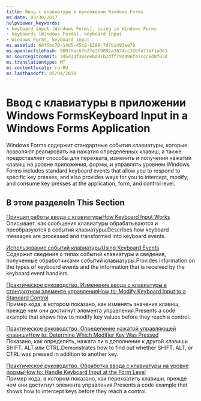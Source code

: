 ```yaml
---
title: Ввод с клавиатуры в приложении Windows Forms
ms.date: 03/30/2017
helpviewer_keywords:
- keyboard input [Windows Forms], using in Windows Forms
- keyboards [Windows Forms], keyboard input
- Windows Forms, keyboard input
ms.assetid: 68f5bc70-14d5-45c9-b288-7d7b1493ee79
ms.openlocfilehash: 90070ec6fb27e2f9892a3874cc326fe77af1a063
ms.sourcegitcommit: 3d5d33f384eeba41b2dff79d096f47ccc8d8f03d
ms.translationtype: MT
ms.contentlocale: ru-RU
ms.lasthandoff: 05/04/2018
---
```

# <a name="keyboard-input-in-a-windows-forms-application"></a><span data-ttu-id="1e0ca-102">Ввод с клавиатуры в приложении Windows Forms</span><span class="sxs-lookup"><span data-stu-id="1e0ca-102">Keyboard Input in a Windows Forms Application</span></span>
<span data-ttu-id="1e0ca-103">Windows Forms содержит стандартные события клавиатуры, которые позволяют реагировать на нажатия определенных клавиш, а также предоставляет способы для перехвата, изменить и получения нажатий клавиш на уровне приложения, формы, и управлять уровнем.</span><span class="sxs-lookup"><span data-stu-id="1e0ca-103">Windows Forms includes standard keyboard events that allow you to respond to specific key presses, and also provides ways for you to intercept, modify, and consume key presses at the application, form, and control level.</span></span>  
  
## <a name="in-this-section"></a><span data-ttu-id="1e0ca-104">В этом разделе</span><span class="sxs-lookup"><span data-stu-id="1e0ca-104">In This Section</span></span>  
 [<span data-ttu-id="1e0ca-105">Принцип работы ввода с клавиатуры</span><span class="sxs-lookup"><span data-stu-id="1e0ca-105">How Keyboard Input Works</span></span>](../../../docs/framework/winforms/how-keyboard-input-works.md)  
 <span data-ttu-id="1e0ca-106">Описывает, как сообщения клавиатуры обрабатываются и преобразуются в события клавиатуры.</span><span class="sxs-lookup"><span data-stu-id="1e0ca-106">Describes how keyboard messages are processed and transformed into keyboard events.</span></span>  
  
 [<span data-ttu-id="1e0ca-107">Использование событий клавиатуры</span><span class="sxs-lookup"><span data-stu-id="1e0ca-107">Using Keyboard Events</span></span>](../../../docs/framework/winforms/using-keyboard-events.md)  
 <span data-ttu-id="1e0ca-108">Содержит сведения о типах событий клавиатуры и сведения, полученные обработчиками событий клавиатуры.</span><span class="sxs-lookup"><span data-stu-id="1e0ca-108">Provides information on the types of keyboard events and the information that is received by the keyboard event handlers.</span></span>  
  
 [<span data-ttu-id="1e0ca-109">Практическое руководство. Изменение ввода с клавиатуры в стандартном элементе управления</span><span class="sxs-lookup"><span data-stu-id="1e0ca-109">How to: Modify Keyboard Input to a Standard Control</span></span>](../../../docs/framework/winforms/how-to-modify-keyboard-input-to-a-standard-control.md)  
 <span data-ttu-id="1e0ca-110">Пример кода, в котором показано, как изменять значения клавиш, прежде чем они достигнут элемента управления.</span><span class="sxs-lookup"><span data-stu-id="1e0ca-110">Presents a code example that shows how to modify key values before they reach a control.</span></span>  
  
 [<span data-ttu-id="1e0ca-111">Практическое руководство. Определение нажатой управляющей клавиши</span><span class="sxs-lookup"><span data-stu-id="1e0ca-111">How to: Determine Which Modifier Key Was Pressed</span></span>](../../../docs/framework/winforms/how-to-determine-which-modifier-key-was-pressed.md)  
 <span data-ttu-id="1e0ca-112">Показано, как определить, нажата ли в дополнение к другой клавиши SHIFT, ALT или CTRL.</span><span class="sxs-lookup"><span data-stu-id="1e0ca-112">Demonstrates how to find out whether SHIFT, ALT, or CTRL was pressed in addition to another key.</span></span>  
  
 [<span data-ttu-id="1e0ca-113">Практическое руководство. Обработка ввода с клавиатуры на уровне формы</span><span class="sxs-lookup"><span data-stu-id="1e0ca-113">How to: Handle Keyboard Input at the Form Level</span></span>](../../../docs/framework/winforms/how-to-handle-keyboard-input-at-the-form-level.md)  
 <span data-ttu-id="1e0ca-114">Пример кода, в котором показано, как перехватить клавиши, прежде чем они достигнут элемента управления.</span><span class="sxs-lookup"><span data-stu-id="1e0ca-114">Presents a code example that shows how to intercept keys before they reach a control.</span></span>

